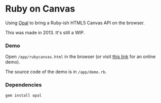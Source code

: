 # Ruby on Canvas
Using [Opal](https://github.com/opal/opal) to bring a Ruby-ish HTML5 Canvas API on the browser.

This was made in 2013. It's still a WIP.

### Demo
Open `/app/rubycanvas.html` in the browser (or visit
[this link](http://337878.playcode.io/) for an online demo).

The source code of the demo is in `/app/demo.rb`.

### Dependencies
`gem install opal`

